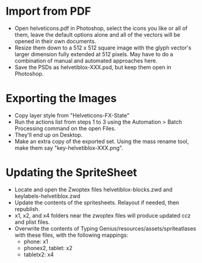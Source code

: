 # Import from PDF
- Open helveticons.pdf in Photoshop, select the icons you like or all of them, leave the default options alone and all of the vectors will be opened in their own documents.
- Resize them down to a 512 x 512 square image with the glyph vector's larger dimension fully extended at 512 pixels. May have to do a combination of manual and automated approaches here.
- Save the PSDs as helvetiblox-XXX.psd, but keep them open in Photoshop.

# Exporting the Images 
- Copy layer style from "Helveticons-FX-State"
- Run the actions list from steps 1 to 3 using the Automation > Batch Processing command on the open Files.
- They'll end up on Desktop.
- Make an extra copy of the exported set. Using the mass rename tool, make them say "key-helvetiblox-XXX.png".

# Updating the SpriteSheet
- Locate and open the Zwoptex files helvetiblox-blocks.zwd and keylabels-helvetiblox.zwd
- Update the contents of the spritesheets. Relayout if needed, then republish.
- x1, x2, and x4 folders near the zwoptex files will produce updated ccz and plist files.
- Overwrite the contents of Typing Genius/resources/assets/spriteatlases with these files, with the following mappings: 
	- phone: x1
	- phonex2, tablet: x2
	- tabletx2: x4


